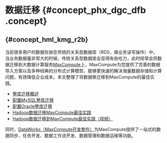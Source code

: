 # 数据迁移 {#concept_phx_dgc_dfb .concept}

##  {#concept_hml_kmg_r2b}

当前很多用户的数据存放在传统的关系型数据库（RDS，做业务读写操作）中，当业务数据量非常大的时候，传统关系型数据库会显得有些吃力，此时经常会将数据迁移到大数据计算服务[MaxCompute](http://MaxCompute)上，MaxCompute为您提供了完善的数据导入方案以及多种经典的分布式计算模型，能够更快速的解决海量数据存储和计算问题，有效降低企业成本。本文整理了将数据移迁移到MaxCompute的最佳实践。

-   [整库迁移概述](https://help.aliyun.com/document_detail/72980.html)
-   [配置MySQL整库迁移](https://help.aliyun.com/document_detail/72981.html)
-   [配置Oracle整库迁移](https://help.aliyun.com/document_detail/72982.html)
-   [Hadoop数据迁移MaxCompute最佳实践](../../../../cn.zh-CN/最佳实践/Hadoop数据迁移MaxCompute最佳实践.md#)
-   [Hadoop数据迁移到MaxCompute最佳实践（视频）](https://help.aliyun.com/video_detail/88429.html)

同时，[DataWorks（MaxCompute开发套件）](https://help.aliyun.com/product/72772.html)为MaxCompute提供了一站式的数据同步、任务开发、数据工作流开发、数据管理和数据运维等功能。

